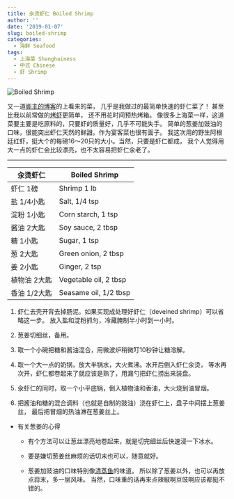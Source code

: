 ```yaml
---
title: 汆烫虾仁 Boiled Shrimp
author: ''
date: '2019-01-07'
slug: boiled-shrimp
categories:
  - 海鲜 Seafood
tags:
  - 上海菜 Shanghainess
  - 中式 Chinese
  - 虾 Shrimp
---
```

![Boiled Shrimp](/img/2019-01-06-boiled-shrimp.jpg)

又一道[阁主的博客](http://www.yuleshow.com/?p=6231)的上看来的菜，
几乎是我做过的最简单快速的虾仁菜了！
甚至比我以前常做的[烤虾](http://liyingbo.com/cooking/2018/02/25/roasted-shrimp/)更简单，
还不用花时间预热烤箱。
像很多上海菜一样，这道菜要主要是吃原料的，只要虾的质量好，几乎不可能失手。
简单的葱姜加豉油的口味，很能突出虾仁天然的鲜甜。作为宴客菜也很有面子。
我这次用的野生阿根廷红虾，挺大个的每磅16～20只的大小。当然，只要是虾仁都成，
我个人觉得用大一点的虾仁会比较漂亮，也不太容易把虾仁汆老了。


---
|汆烫虾仁                               |Boiled Shrimp              |
|---------------------------------------|-----------------------------|
|虾仁 1磅                               |Shrimp 1 lb         |
|盐 1/4小匙                             |Salt, 1/4 tsp                |
|淀粉 1小匙                             |Corn starch, 1 tsp           |
|酱油 2大匙                             |Soy sauce, 2 tbsp            |
|糖 1小匙                               |Sugar, 1 tsp                 |
|葱 2大匙                               |Green onion, 2 tbsp          |
|姜 2小匙                               |Ginger, 2 tsp                |
|植物油 2大匙                               |Vegetable oil, 2 tbsp        |
|香油 1/2大匙                           |Seasame oil, 1/2 tbsp        |

1. 虾仁去壳开背去掉肠泥。如果买现成处理好虾仁（deveined shrimp）可以省略这一步。
放入盐和淀粉抓匀，冷藏腌制半小时到一小时。

2. 葱姜切细丝，备用。

3. 取一个小碗把糖和酱油混合，用微波炉稍微叮10秒钟让糖溶解。

4. 取一个大一点的奶锅，放大半锅水，大火煮沸。水开后倒入虾仁汆烫，
等水再次开，虾仁都卷起来了就应该是熟了，用漏勺把虾仁捞出来装盘。

5. 汆虾仁的同时，取一个小平底锅，倒入植物油和香油，大火烧到油冒烟。

6. 把酱油和糖的混合调料（也就是自制的豉油）浇在虾仁上，盘子中间摆上葱姜丝，
最后把冒烟的热油淋在葱姜丝上。

* 有关葱姜的心得

    - 有个方法可以让葱丝漂亮地卷起来，就是切完细丝后快速浸一下冰水。

    - 要是嫌切葱姜丝麻烦的话切末也可以，随意就好。

    - 葱姜加豉油的口味特别像[清蒸鱼](http://liyingbo.com/cooking/2018/12/30/steamed-tilapia/)的味道。
    所以除了葱姜以外，也可以再放点蒜末，多一层风味。
    当然，口味重的话再来点辣椒啊豆豉啊应该都挺不错的。